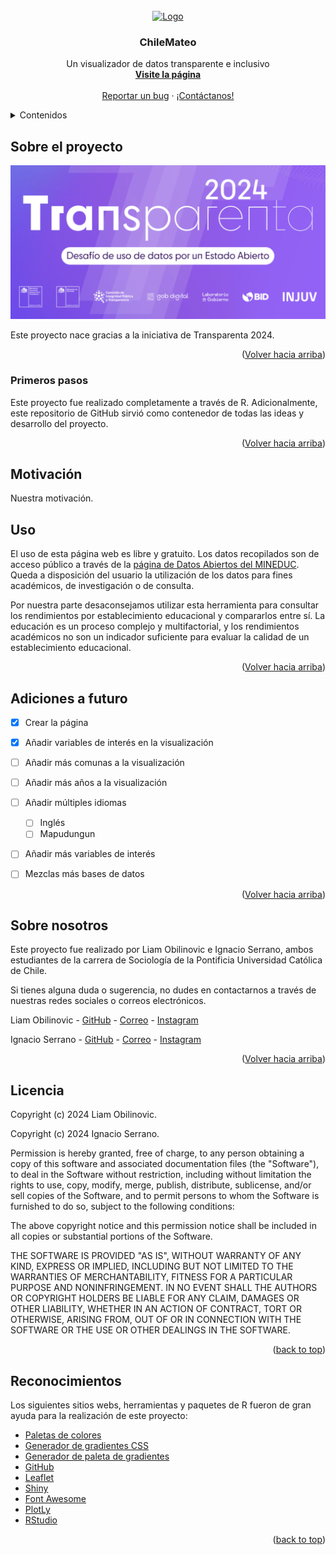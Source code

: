 
<!-- Logo -->
<br />
<div align="center">
  <a href="[https://github.com/liamobilinovic/Proyecto-Chile-Mateo"](https://github.com/liamobilinovic/Proyecto-Chile-Mateo)>
    <img src="images/logo.png" alt="Logo" width="80" height="80">
  </a>

  <h3 align="center">ChileMateo</h3>

  <p align="center">
    Un visualizador de datos transparente e inclusivo
    <br />
    <a href="https://chile-mateo.shinyapps.io/rendimientos/"><strong>Visite la página</strong></a>
    <br />
    <br />
    <a href="https://github.com/othneildrew/Best-README-Template/issues/new?labels=bug&template=bug-report---.md">Reportar un bug</a>
    ·
    <a href="https://github.com/othneildrew/Best-README-Template/issues/new?labels=enhancement&template=feature-request---.md">¡Contáctanos!</a>
  </p>
</div>



<!-- Contenidos -->
<details>
  <summary>Contenidos</summary>
  <ol>
    <li>
      <a href="#sobre-el-proyecto">Sobre el proyecto</a>
      <ul>
        <li><a href="#primeros-pasos">Primeros pasos</a></li>
        <li><a href="#motivacion">Motivación</a><li>
      </ul>
    </li>
    <li><a href="#uso">Uso</a></li>
    <li><a href="#futuro">Adiciones a futuro</a></li>
    <li><a href="#sobre-nosotros">Sobre nosotros</a></li>
    <li><a href="#license">Licencia</a></li>
    <li><a href="#reconocimientos">Reconocimientos</a></li>
  </ol>
</details>



<!-- Sobre el proyecto -->
## Sobre el proyecto

<img src="github/transparenta2024.png" alt="screenshot" class = "center">

<br>

Este proyecto nace gracias a la iniciativa de Transparenta 2024.


<p align="right">(<a href="#readme-top">Volver hacia arriba</a>)</p>



### Primeros pasos

Este proyecto fue realizado completamente a través de R. Adicionalmente, este repositorio de GitHub sirvió como contenedor de todas las ideas y desarrollo del proyecto. 



<p align="right">(<a href="#readme-top">Volver hacia arriba</a>)</p>



<!-- Motivación -->
## Motivación

Nuestra motivación.


<!--Uso-->
## Uso

El uso de esta página web es libre y gratuito. Los datos recopilados son de acceso público a través de la <a href="https://datosabiertos.mineduc.cl">página de Datos Abiertos del MINEDUC</a>. Queda a disposición del usuario la utilización de los datos para fines académicos, de investigación o de consulta. 

Por nuestra parte desaconsejamos utilizar esta herramienta para consultar los rendimientos por establecimiento educacional y compararlos entre sí. La educación es un proceso complejo y multifactorial, y los rendimientos académicos no son un indicador suficiente para evaluar la calidad de un establecimiento educacional.



<p align="right">(<a href="#readme-top">Volver hacia arriba</a>)</p>


<!-- Adiciones a futuro -->
## Adiciones a futuro

- [x] Crear la página
- [x] Añadir variables de interés en la visualización
- [ ] Añadir más comunas a la visualización
- [ ] Añadir más años a la visualización
- [ ] Añadir múltiples idiomas
    - [ ] Inglés
    - [ ] Mapudungun
- [ ] Añadir más variables de interés
- [ ] Mezclas más bases de datos



<p align="right">(<a href="#readme-top">Volver hacia arriba</a>)</p>



<!-- CONTRIBUTING -->
## Sobre nosotros

Este proyecto fue realizado por Liam Obilinovic e Ignacio Serrano, ambos estudiantes de la carrera de Sociología de la Pontificia Universidad Católica de Chile. 

Si tienes alguna duda o sugerencia, no dudes en contactarnos a través de nuestras redes sociales o correos electrónicos.

Liam Obilinovic - [GitHub](https://github.com/liamobilinovic) - [Correo](mailto:obilinovic36@gmail.com) - [Instagram](https://www.instagram.com/plutoneraplaneta/)

Ignacio Serrano - [GitHub]() - [Correo](mailto:) - [Instagram](https://www.instagram.com/the_rondabout/)

<p align="right">(<a href="#readme-top">Volver hacia arriba</a>)</p>




<!-- LICENSE -->
## Licencia

Copyright (c) 2024 Liam Obilinovic.

Copyright (c) 2024 Ignacio Serrano.

Permission is hereby granted, free of charge, to any person obtaining a copy of this software and associated documentation files (the "Software"), to deal in the Software without restriction, including without limitation the rights to use, copy, modify, merge, publish, distribute, sublicense, and/or sell copies of the Software, and to permit persons to whom the Software is furnished to do so, subject to the following conditions:

The above copyright notice and this permission notice shall be included in all copies or substantial portions of the Software.

THE SOFTWARE IS PROVIDED "AS IS", WITHOUT WARRANTY OF ANY KIND, EXPRESS OR IMPLIED, INCLUDING BUT NOT LIMITED TO THE WARRANTIES OF MERCHANTABILITY, FITNESS FOR A PARTICULAR PURPOSE AND NONINFRINGEMENT. IN NO EVENT SHALL THE AUTHORS OR COPYRIGHT HOLDERS BE LIABLE FOR ANY CLAIM, DAMAGES OR OTHER LIABILITY, WHETHER IN AN ACTION OF CONTRACT, TORT OR OTHERWISE, ARISING FROM, OUT OF OR IN CONNECTION WITH THE SOFTWARE OR THE USE OR OTHER DEALINGS IN THE SOFTWARE.

<p align="right">(<a href="#readme-top">back to top</a>)</p>




<!-- Reconocimientos -->
## Reconocimientos

Los siguientes sitios webs, herramientas y paquetes de R fueron de gran ayuda para la realización de este proyecto:

* [Paletas de colores](https://coolors.co)
* [Generador de gradientes CSS](https://cssgradient.io)
* [Generador de paleta de gradientes](https://coolors.co/gradient-palette/b15b86-440f50?number=7)
* [GitHub](https://github.com)
* [Leaflet](https://leafletjs.com)
* [Shiny](https://shiny.posit.co/r/getstarted/shiny-basics/lesson1/index.html)
* [Font Awesome](https://fontawesome.com)
* [PlotLy](https://plotly.com)
* [RStudio](https://posit.co/products/open-source/rstudio/)

<p align="right">(<a href="#readme-top">back to top</a>)</p>


